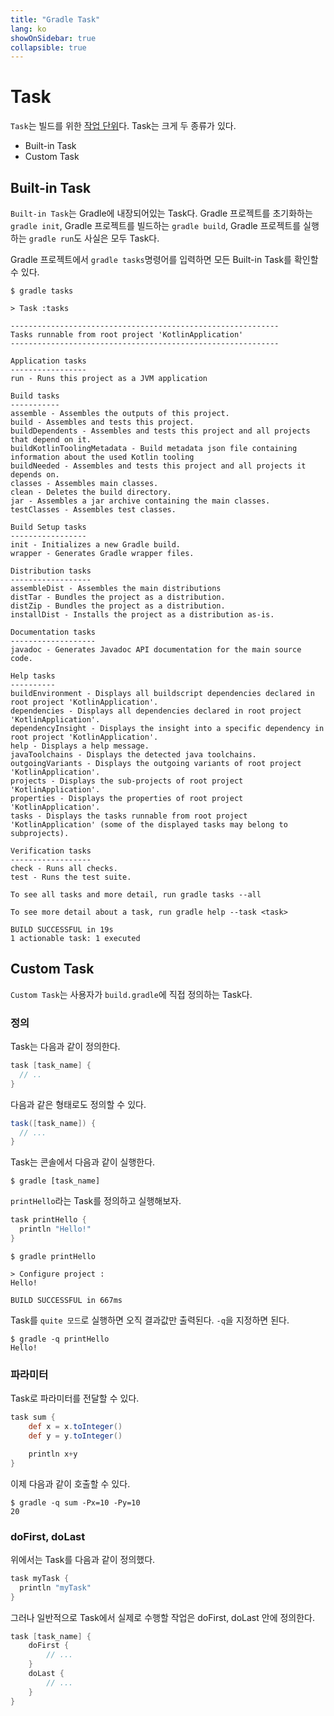 ```yaml
---
title: "Gradle Task"
lang: ko
showOnSidebar: true
collapsible: true
---
```


# Task
`Task`는 빌드를 위한 <u>작업 단위</u>다. Task는 크게 두 종류가 있다.
- Built-in Task
- Custom Task

## Built-in Task
`Built-in Task`는 Gradle에 내장되어있는 Task다. Gradle 프로젝트를 초기화하는 `gradle init`, Gradle 프로젝트를 빌드하는 `gradle build`, Gradle 프로젝트를 실행하는 `gradle run`도 사실은 모두 Task다.

Gradle 프로젝트에서 `gradle tasks`명령어를 입력하면 모든 Built-in Task를 확인할 수 있다.
```
$ gradle tasks
```
```
> Task :tasks

------------------------------------------------------------
Tasks runnable from root project 'KotlinApplication'
------------------------------------------------------------

Application tasks
-----------------
run - Runs this project as a JVM application

Build tasks
-----------
assemble - Assembles the outputs of this project.
build - Assembles and tests this project.
buildDependents - Assembles and tests this project and all projects that depend on it.
buildKotlinToolingMetadata - Build metadata json file containing information about the used Kotlin tooling
buildNeeded - Assembles and tests this project and all projects it depends on.
classes - Assembles main classes.
clean - Deletes the build directory.
jar - Assembles a jar archive containing the main classes.
testClasses - Assembles test classes.

Build Setup tasks
-----------------
init - Initializes a new Gradle build.
wrapper - Generates Gradle wrapper files.

Distribution tasks
------------------
assembleDist - Assembles the main distributions
distTar - Bundles the project as a distribution.
distZip - Bundles the project as a distribution.
installDist - Installs the project as a distribution as-is.

Documentation tasks
-------------------
javadoc - Generates Javadoc API documentation for the main source code.

Help tasks
----------
buildEnvironment - Displays all buildscript dependencies declared in root project 'KotlinApplication'.
dependencies - Displays all dependencies declared in root project 'KotlinApplication'.
dependencyInsight - Displays the insight into a specific dependency in root project 'KotlinApplication'.
help - Displays a help message.
javaToolchains - Displays the detected java toolchains.
outgoingVariants - Displays the outgoing variants of root project 'KotlinApplication'.
projects - Displays the sub-projects of root project 'KotlinApplication'.
properties - Displays the properties of root project 'KotlinApplication'.
tasks - Displays the tasks runnable from root project 'KotlinApplication' (some of the displayed tasks may belong to subprojects).

Verification tasks
------------------
check - Runs all checks.
test - Runs the test suite.

To see all tasks and more detail, run gradle tasks --all

To see more detail about a task, run gradle help --task <task>

BUILD SUCCESSFUL in 19s
1 actionable task: 1 executed
```

## Custom Task
`Custom Task`는 사용자가 `build.gradle`에 직접 정의하는 Task다.

### 정의
Task는 다음과 같이 정의한다.
``` groovy build.gradle
task [task_name] {
  // ..
}
```
다음과 같은 형태로도 정의할 수 있다.
``` groovy build.gradle
task([task_name]) {
  // ...
}
```
Task는 콘솔에서 다음과 같이 실행한다.
```
$ gradle [task_name]
```
`printHello`라는 Task를 정의하고 실행해보자.
``` groovy build.gradle
task printHello {
  println "Hello!"
}
```
```
$ gradle printHello

> Configure project :
Hello!

BUILD SUCCESSFUL in 667ms
```
Task를 `quite 모드`로 실행하면 오직 결과값만 출력된다. `-q`을 지정하면 된다.
```
$ gradle -q printHello
Hello!
```

### 파라미터
Task로 파라미터를 전달할 수 있다.
``` groovy build.gradle
task sum {
    def x = x.toInteger()
    def y = y.toInteger()

    println x+y
}
```
이제 다음과 같이 호출할 수 있다.
```
$ gradle -q sum -Px=10 -Py=10
20
```
### doFirst, doLast
위에서는 Task를 다음과 같이 정의했다.
``` groovy build.gradle
task myTask {
  println "myTask"
}
```
그러나 일반적으로 Task에서 실제로 수행할 작업은 doFirst, doLast 안에 정의한다.
``` groovy build.gradle
task [task_name] {
    doFirst {
        // ...
    }
    doLast {
        // ...
    }
}
```